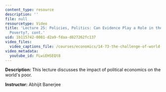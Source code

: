 ```yaml
---
content_type: resource
description: ''
file: null
resourcetype: Video
title: 'Lecture 25: Policies, Politics: Can Evidence Play a Role in the Fight Against
  Poverty?, cont.'
uid: 1b115742-0081-d2a9-fdaa-d827262fc137
video_files:
  video_captions_file: /courses/economics/14-73-the-challenge-of-world-poverty-spring-2011/video-lectures/lecture-25-policies-politics-can-evidence-play-a-role-in-the-fight-against-poverty-cont/FLwiEHSEQt8.vtt
video_metadata:
  youtube_id: FLwiEHSEQt8
---
```


**Description:** This lecture discusses the impact of political economics on the world's poor.

**Instructor:** Abhijit Banerjee